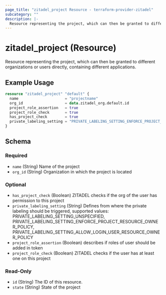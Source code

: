```yaml
---
page_title: "zitadel_project Resource - terraform-provider-zitadel"
subcategory: ""
description: |-
  Resource representing the project, which can then be granted to different organizations or users directly, containing different applications.
---
```


# zitadel_project (Resource)

Resource representing the project, which can then be granted to different organizations or users directly, containing different applications.

## Example Usage

```terraform
resource "zitadel_project" "default" {
  name                     = "projectname"
  org_id                   = data.zitadel_org.default.id
  project_role_assertion   = true
  project_role_check       = true
  has_project_check        = true
  private_labeling_setting = "PRIVATE_LABELING_SETTING_ENFORCE_PROJECT_RESOURCE_OWNER_POLICY"
}
```

<!-- schema generated by tfplugindocs -->
## Schema

### Required

- `name` (String) Name of the project
- `org_id` (String) Organization in which the project is located

### Optional

- `has_project_check` (Boolean) ZITADEL checks if the org of the user has permission to this project
- `private_labeling_setting` (String) Defines from where the private labeling should be triggered, supported values: PRIVATE_LABELING_SETTING_UNSPECIFIED, PRIVATE_LABELING_SETTING_ENFORCE_PROJECT_RESOURCE_OWNER_POLICY, PRIVATE_LABELING_SETTING_ALLOW_LOGIN_USER_RESOURCE_OWNER_POLICY
- `project_role_assertion` (Boolean) describes if roles of user should be added in token
- `project_role_check` (Boolean) ZITADEL checks if the user has at least one on this project

### Read-Only

- `id` (String) The ID of this resource.
- `state` (String) State of the project